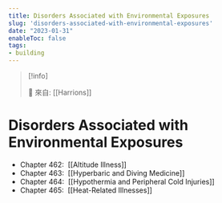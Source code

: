 ```yaml
---
title: Disorders Associated with Environmental Exposures
slug: 'disorders-associated-with-environmental-exposures'
date: "2023-01-31"
enableToc: false
tags:
- building
---
```


> [!info]
>
> 🌱 來自: [[Harrions]]

# Disorders Associated with Environmental Exposures


*   Chapter 462:  [[Altitude Illness]]
*   Chapter 463:  [[Hyperbaric and Diving Medicine]]
*   Chapter 464:  [[Hypothermia and Peripheral Cold Injuries]]
*   Chapter 465:  [[Heat-Related Illnesses]]
